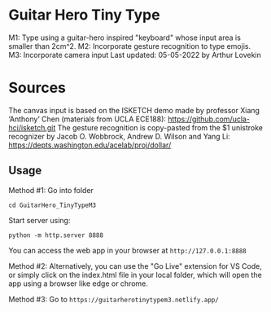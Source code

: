 # Guitar Hero Tiny Type
M1: Type using a guitar-hero inspired "keyboard" whose input area is smaller than 2cm^2.
M2: Incorporate gesture recognition to type emojis.
M3: Incorporate camera input
Last updated: 05-05-2022 by Arthur Lovekin

# Sources
The canvas input is based on the ISKETCH demo made by professor Xiang ‘Anthony’ Chen (materials from UCLA ECE188): https://github.com/ucla-hci/isketch.git
The gesture recognition is copy-pasted from the $1 unistroke recognizer by Jacob O. Wobbrock, Andrew D. Wilson and Yang Li: https://depts.washington.edu/acelab/proj/dollar/

## Usage
Method #1:
Go into folder
```
cd GuitarHero_TinyTypeM3
```
Start server using:
```
python -m http.server 8888
```
You can access the web app in your browser at ```http://127.0.0.1:8888```

Method #2:
Alternatively, you can use the "Go Live" extension for VS Code, or simply click on the index.html file in your local folder, which will open the app using a browser like edge or chrome. 

Method #3:
Go to ```https://guitarherotinytypem3.netlify.app/```